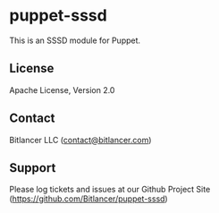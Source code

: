 puppet-sssd
===============

This is an SSSD module for Puppet.

License
-------

Apache License, Version 2.0

Contact
-------

Bitlancer LLC (contact@bitlancer.com)

Support
-------

Please log tickets and issues at our Github Project Site (https://github.com/Bitlancer/puppet-sssd)

